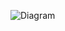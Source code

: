 ![Diagram](https://user-images.githubusercontent.com/41464934/54425533-e66b5a00-4758-11e9-9087-bc67ef9ac387.png)
